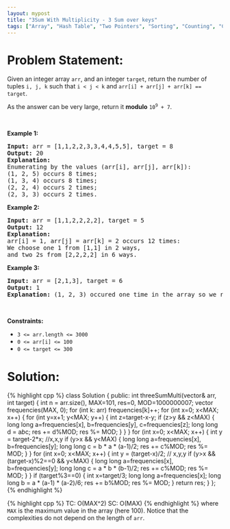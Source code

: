 ```yaml
---
layout: mypost
title: "3Sum With Multiplicity - 3 Sum over keys"
tags: ["Array", "Hash Table", "Two Pointers", "Sorting", "Counting", "C++", "Medium"]
---
```

# Problem Statement:
<p>Given an integer array <code>arr</code>, and an integer <code>target</code>, return the number of tuples <code>i, j, k</code> such that <code>i &lt; j &lt; k</code> and <code>arr[i] + arr[j] + arr[k] == target</code>.</p>

<p>As the answer can be very large, return it <strong>modulo</strong> <code>10<sup>9</sup> + 7</code>.</p>

<p>&nbsp;</p>
<p><strong class="example">Example 1:</strong></p>

<pre>
<strong>Input:</strong> arr = [1,1,2,2,3,3,4,4,5,5], target = 8
<strong>Output:</strong> 20
<strong>Explanation: </strong>
Enumerating by the values (arr[i], arr[j], arr[k]):
(1, 2, 5) occurs 8 times;
(1, 3, 4) occurs 8 times;
(2, 2, 4) occurs 2 times;
(2, 3, 3) occurs 2 times.
</pre>

<p><strong class="example">Example 2:</strong></p>

<pre>
<strong>Input:</strong> arr = [1,1,2,2,2,2], target = 5
<strong>Output:</strong> 12
<strong>Explanation: </strong>
arr[i] = 1, arr[j] = arr[k] = 2 occurs 12 times:
We choose one 1 from [1,1] in 2 ways,
and two 2s from [2,2,2,2] in 6 ways.
</pre>

<p><strong class="example">Example 3:</strong></p>

<pre>
<strong>Input:</strong> arr = [2,1,3], target = 6
<strong>Output:</strong> 1
<strong>Explanation:</strong> (1, 2, 3) occured one time in the array so we return 1.
</pre>

<p>&nbsp;</p>
<p><strong>Constraints:</strong></p>

<ul>
	<li><code>3 &lt;= arr.length &lt;= 3000</code></li>
	<li><code>0 &lt;= arr[i] &lt;= 100</code></li>
	<li><code>0 &lt;= target &lt;= 300</code></li>
</ul>

# Solution:
 {% highlight cpp %} 
class Solution {
public:
    int threeSumMulti(vector<int>& arr, int target) {
        int n = arr.size(), MAX=101, res=0, MOD=1000000007;
        vector<int> frequencies(MAX, 0);
        for (int k: arr) frequencies[k]++;
        for (int x=0; x<MAX; x++)
        {
            for (int y=x+1; y<MAX; y++)
            {
                int z=target-x-y;
                if (z>y && z<MAX)
                {
                    long long a=frequencies[x], b=frequencies[y], c=frequencies[z];
                    long long d = a*b*c;
                    res += d%MOD;
                    res %= MOD;
                }
            }
        }
        for (int x=0; x<MAX; x++)
        {
            int y = target-2*x; //x,x,y
            if (y>x && y<MAX)
            {
                long long a=frequencies[x], b=frequencies[y];
                long long c = b * a * (a-1)/2;
                res += c%MOD;
                res %= MOD;
            }
        }
        for (int x=0; x<MAX; x++)
        {
            int y = (target-x)/2; // x,y,y
            if (y>x && (target-x)%2==0 && y<MAX)
            {
                long long a=frequencies[x], b=frequencies[y];
                long long c = a * b * (b-1)/2;
                res += c%MOD;
                res %= MOD;
            }
        }
        if (target%3==0)
        {
            int x=target/3;
            long long a=frequencies[x];
            long long b = a * (a-1) * (a-2)/6;
            res += b%MOD;
            res %= MOD;
        }
        return res;
    }
};
 {% endhighlight %}

 {% highlight cpp %} 
TC: O(MAX^2)
SC: O(MAX)
 {% endhighlight %}
where `MAX` is the maximum value in the array (here 100).
Notice that the complexities do not depend on the length of `arr`.